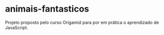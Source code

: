 # animais-fantasticos
Projeto proposto pelo curso Origamid para por em prática o aprendizado de JavaScript.
